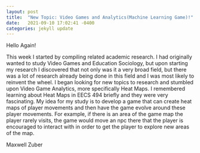 ```yaml
---
layout: post
title:  "New Topic: Video Games and Analytics(Machine Learning Game)!"
date:   2021-09-10 17:02:41 -0400
categories: jekyll update
---
```

Hello Again!

This week I started by compiling related academic research. I had originally wanted to study Video Games and Education Sociology, but upon starting my research I discovered 
that not only was it a very broad field, but there was a lot of research already being done in this field and I was most likely to reinvent the wheel. I began looking for new
topics to research and stumbled upon Video Game Analytics, more specifically Heat Maps. I remembered learning about Heat Maps in EECS 494 briefly and they were very fascinating.
My idea for my study is to develop a game that can create heat maps of player movements and then have the game evolve around these player movements. For example, if there is an 
area of the game map the player rarely visits, the game would move an npc there that the player is encouraged to interact with in order to get the player to explore new areas of 
the map.

Maxwell Zuber
